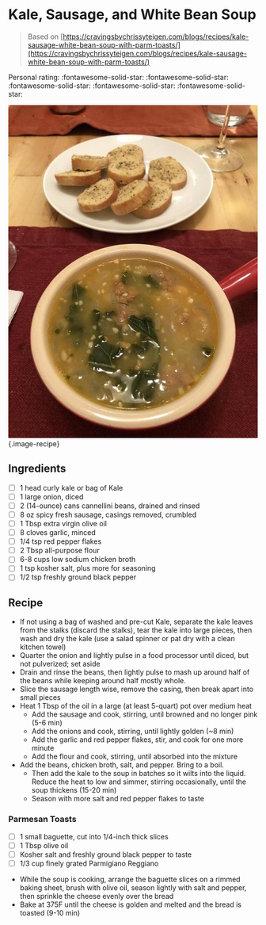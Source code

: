 # Kale, Sausage, and White Bean Soup

> Based on [https://cravingsbychrissyteigen.com/blogs/recipes/kale-sausage-white-bean-soup-with-parm-toasts/](https://cravingsbychrissyteigen.com/blogs/recipes/kale-sausage-white-bean-soup-with-parm-toasts/)

<!-- {cts} rating=5; (User can specify rating on scale of 1-5) -->

Personal rating: :fontawesome-solid-star: :fontawesome-solid-star: :fontawesome-solid-star: :fontawesome-solid-star: :fontawesome-solid-star:

<!-- {cte} -->

<!-- {cts} name_image=kale_sausage_white_bean_soup_with_parm_toasts.jpeg; (User can specify image name) -->

![kale_sausage_white_bean_soup_with_parm_toasts.jpeg](./kale_sausage_white_bean_soup_with_parm_toasts.jpeg){.image-recipe}

<!-- {cte} -->

## Ingredients

- [ ] 1 head curly kale or bag of Kale
- [ ] 1 large onion, diced
- [ ] 2 (14-ounce) cans cannellini beans, drained and rinsed
- [ ] 8 oz spicy fresh sausage, casings removed, crumbled
- [ ] 1 Tbsp extra virgin olive oil
- [ ] 8 cloves garlic, minced
- [ ] 1/4 tsp red pepper flakes
- [ ] 2 Tbsp all-purpose flour
- [ ] 6-8 cups low sodium chicken broth
- [ ] 1 tsp kosher salt, plus more for seasoning
- [ ] 1/2 tsp freshly ground black pepper

## Recipe

- If not using a bag of washed and pre-cut Kale, separate the kale leaves from the stalks (discard the stalks), tear the kale into large pieces, then wash and dry the kale (use a salad spinner or pat dry with a clean kitchen towel)
- Quarter the onion and lightly pulse in a food processor until diced, but not pulverized; set aside
- Drain and rinse the beans, then lightly pulse to mash up around half of the beans while keeping around half mostly whole.
- Slice the sausage length wise, remove the casing, then break apart into small pieces
- Heat 1 Tbsp of the oil in a large (at least 5-quart) pot over medium heat
    - Add the sausage and cook, stirring, until browned and no longer pink (5-6 min)
    - Add the onions and cook, stirring, until lightly golden (~8 min)
    - Add the garlic and red pepper flakes, stir, and cook for one more minute
    - Add the flour and cook, stirring, until absorbed into the mixture
- Add the beans, chicken broth, salt, and pepper. Bring to a boil.
    - Then add the kale to the soup in batches so it wilts into the liquid. Reduce the heat to low and simmer, stirring occasionally, until the soup thickens (15-20 min)
    - Season with more salt and red pepper flakes to taste

### Parmesan Toasts

- [ ] 1 small baguette, cut into 1/4-inch thick slices
- [ ] 1 Tbsp olive oil
- [ ] Kosher salt and freshly ground black pepper to taste
- [ ] 1/3 cup finely grated Parmigiano Reggiano

- While the soup is cooking, arrange the baguette slices on a rimmed baking sheet, brush with olive oil, season lightly with salt and pepper, then sprinkle the cheese evenly over the bread
- Bake at 375F until the cheese is golden and melted and the bread is toasted (9-10 min)
